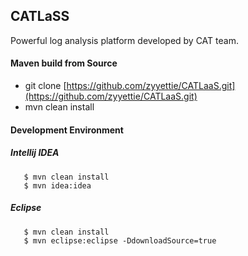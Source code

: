 CATLaSS
----------
Powerful log analysis platform developed by CAT team. 
#### Maven build from Source
* git clone [https://github.com/zyyettie/CATLaaS.git](https://github.com/zyyettie/CATLaaS.git)
* mvn clean install

#### Development Environment
##### Intellij IDEA 
       $ mvn clean install
       $ mvn idea:idea
##### Eclipse
       $ mvn clean install
       $ mvn eclipse:eclipse -DdownloadSource=true
